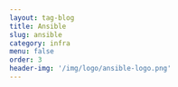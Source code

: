 ```yaml
---
layout: tag-blog
title: Ansible
slug: ansible
category: infra
menu: false
order: 3
header-img: '/img/logo/ansible-logo.png'
---
```

